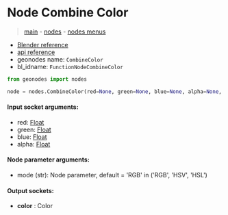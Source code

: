 # Node Combine Color

> [main](../structure.md) - [nodes](nodes.md) - [nodes menus](nodes_menus.md)

- [Blender reference](https://docs.blender.org/manual/en/latest/modeling/geometry_nodes/color/combine_color.html)
- [api reference](https://docs.blender.org/api/current/bpy.types.FunctionNodeCombineColor.html)
- geonodes name: `CombineColor`
- bl_idname: `FunctionNodeCombineColor`

```python
from geonodes import nodes

node = nodes.CombineColor(red=None, green=None, blue=None, alpha=None, mode='RGB')
```

#### Input socket arguments:

- red: [Float](Float.md)
- green: [Float](Float.md)
- blue: [Float](Float.md)
- alpha: [Float](Float.md)

#### Node parameter arguments:

- mode (str): Node parameter, default = 'RGB' in ('RGB', 'HSV', 'HSL')

#### Output sockets:

- **color** : Color

